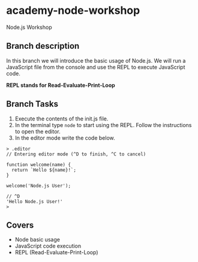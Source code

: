# academy-node-workshop

Node.js Workshop

## Branch description

In this branch we will introduce the basic usage of Node.js.
We will run a JavaScript file from the console and use the REPL to execute JavaScript code. 

__REPL stands for Read-Evaluate-Print-Loop__

## Branch Tasks

1. Execute the contents of the init.js file.
2. In the terminal type ```node``` to start using the REPL. Follow the instructions to open the editor.
3. In the editor mode write the code below.

```
> .editor
// Entering editor mode (^D to finish, ^C to cancel)

function welcome(name) {
  return `Hello ${name}!`;
}

welcome('Node.js User');

// ^D
'Hello Node.js User!'
>
```

## Covers

- Node basic usage
- JavaScript code execution
- REPL (Read-Evaluate-Print-Loop)
